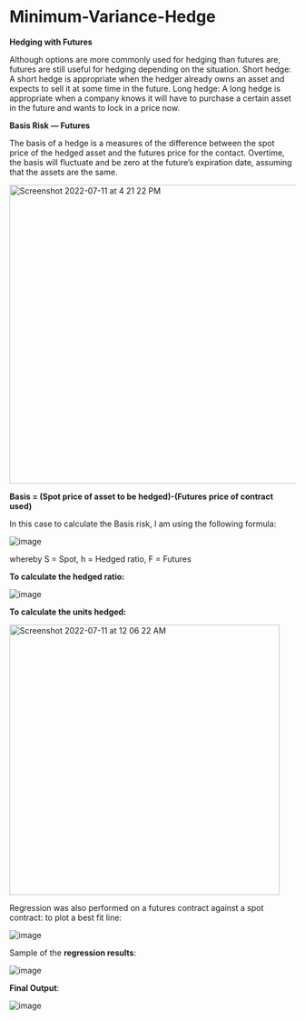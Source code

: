 # Minimum-Variance-Hedge

**Hedging with Futures**

Although options are more commonly used for hedging than futures are, futures are still useful for hedging depending on the situation.
Short hedge: A short hedge is appropriate when the hedger already owns an asset and expects to sell it at some time in the future.
Long hedge: A long hedge is appropriate when a company knows it will have to purchase a certain asset in the future and wants to lock in a price now.

**Basis Risk — Futures**

The basis of a hedge is a measures of the difference between the spot price of the hedged asset and the futures price for the contact. Overtime, the basis will fluctuate and be zero at the future’s expiration date, assuming that the assets are the same.

<img width="526" alt="Screenshot 2022-07-11 at 4 21 22 PM" src="https://user-images.githubusercontent.com/107907500/178220454-d9edc7c0-12ae-43a1-8d3e-83039de95eec.png">

**Basis = (Spot price of asset to be hedged)-(Futures price of contract used)**

In this case to calculate the Basis risk, I am using the following formula: 

![image](https://user-images.githubusercontent.com/107907500/178881304-6297149c-5690-4bbe-99bb-dcda1de9e067.png)

whereby S = Spot, h = Hedged ratio, F = Futures

**To calculate the hedged ratio:**

![image](https://user-images.githubusercontent.com/107907500/178882722-df72e6bb-8b1e-443d-8e75-482ec4c7f7b4.png)

**To calculate the units hedged:**

<img width="476" alt="Screenshot 2022-07-11 at 12 06 22 AM" src="https://user-images.githubusercontent.com/107907500/178152611-3f037d2e-33db-4eb9-b8a6-44b501097e55.png">

Regression was also performed on a futures contract against a spot contract: to plot a best fit line: 

![image](https://user-images.githubusercontent.com/107907500/178883070-4a8085af-8fb9-4489-801c-eefae8a327fc.png)

Sample of the **regression results**: 

![image](https://user-images.githubusercontent.com/107907500/178883113-7f10e2e4-1064-44ab-a3df-174a94b23aca.png)

**Final Output**:

![image](https://user-images.githubusercontent.com/107907500/178883176-93d25e1c-060b-48ff-9852-2e18c7b2f6c8.png)




